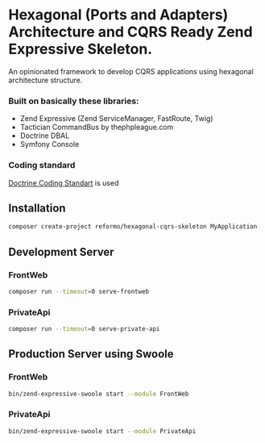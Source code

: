 # Hexagonal (Ports and Adapters) Architecture and CQRS Ready Zend Expressive Skeleton.


An opinionated framework to develop CQRS applications using hexagonal architecture structure.

### Built on basically these libraries:
- Zend Expressive (Zend ServiceManager, FastRoute, Twig)
- Tactician CommandBus by thephpleague.com
- Doctrine DBAL
- Symfony Console


### Coding standard
[Doctrine Coding Standart](https://github.com/doctrine/coding-standard) is used

## Installation
```bash
composer create-project reformo/hexagonal-cqrs-skeleton MyApplication
```

## Development Server

### FrontWeb

```bash
composer run --timeout=0 serve-frontweb
```

### PrivateApi

```bash
composer run --timeout=0 serve-private-api
```


## Production Server using Swoole
### FrontWeb
```bash
bin/zend-expressive-swoole start --module FrontWeb
```
### PrivateApi
```bash
bin/zend-expressive-swoole start --module PrivateApi
```